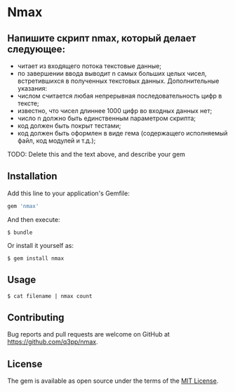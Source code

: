# Nmax

## Напишите скрипт nmax, который делает следующее:
* читает из входящего потока текстовые данные;
* по завершении ввода выводит n самых больших целых чисел, встретившихся в
полученных текстовых данных.
Дополнительные указания:
* числом считается любая непрерывная последовательность цифр в тексте;
* известно, что чисел длиннее 1000 цифр во входных данных нет;
* число n должно быть единственным параметром скрипта;
* код должен быть покрыт тестами;
* код должен быть оформлен в виде гема (содержащего исполняемый файл, код
модулей и т.д.);

TODO: Delete this and the text above, and describe your gem

## Installation

Add this line to your application's Gemfile:

```ruby
gem 'nmax'
```

And then execute:

    $ bundle

Or install it yourself as:

    $ gem install nmax

## Usage

    $ cat filename | nmax count


## Contributing

Bug reports and pull requests are welcome on GitHub at https://github.com/q3pp/nmax.


## License

The gem is available as open source under the terms of the [MIT License](http://opensource.org/licenses/MIT).
